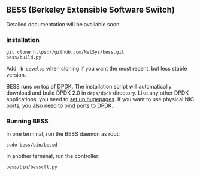 ## BESS (Berkeley Extensible Software Switch)

Detailed documentation will be available soon.

### Installation

```
git clone https://github.com/NetSys/bess.git
bess/build.py
```
Add `-b develop` when cloning if you want the most recent, but less stable version.

BESS runs on top of [DPDK](http://dpdk.org). The installation script will automatically download and build DPDK 2.0 in `deps/dpdk` directory. Like any other DPDK applications, you need to [set up hugepages](http://dpdk.org/doc/guides/linux_gsg/sys_reqs.html#reserving-hugepages-for-dpdk-use). If you want to use physical NIC ports, you also need to [bind ports to DPDK](http://dpdk.org/doc/guides/linux_gsg/build_dpdk.html#binding-and-unbinding-network-ports-to-from-the-kernel-modules).

### Running BESS

In one terminal, run the BESS daemon as root:
```
sudo bess/bin/bessd
```

In another terminal, run the controller:
```
bess/bin/bessctl.py
```
